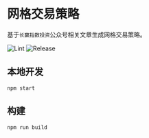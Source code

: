 # 网格交易策略

基于`长赢指数投资`公众号相关文章生成网格交易策略。

![Lint](https://github.com/hushicai/ETF/workflows/Lint/badge.svg)
![Release](https://github.com/hushicai/ETF/workflows/Release/badge.svg)

## 本地开发

```
npm start
```

## 构建

```
npm run build
```